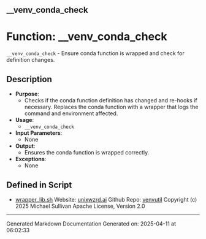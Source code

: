 ## __venv_conda_check
# Function: __venv_conda_check
`__venv_conda_check` - Ensure conda function is wrapped and check for definition changes.
## Description
- **Purpose**:
  - Checks if the conda function definition has changed and re-hooks if necessary. Replaces
    the conda function with a wrapper that logs the command and environment affected.
- **Usage**:
  - `__venv_conda_check`
- **Input Parameters**:
  - None
- **Output**:
  - Ensures the conda function is wrapped correctly.
- **Exceptions**:
  - None

## Defined in Script

* [wrapper_lib.sh](../wrapper_lib_sh.md)
Website: [unixwzrd.ai](https://unixwzrd.ai)
Github Repo: [venvutil](https://github.com/unixwzrd/venvutil)
Copyright (c) 2025 Michael Sullivan
Apache License, Version 2.0

---

Generated Markdown Documentation
Generated on: 2025-04-11 at 06:02:33
